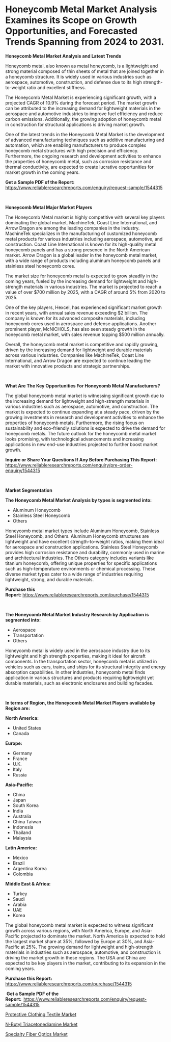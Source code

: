 <p><h1>Honeycomb Metal Market Analysis Examines its Scope on Growth Opportunities, and Forecasted Trends Spanning from 2024 to 2031.</h1></p><p><strong>Honeycomb Metal Market Analysis and Latest Trends</strong></p>
<p><p>Honeycomb metal, also known as metal honeycomb, is a lightweight and strong material composed of thin sheets of metal that are joined together in a honeycomb structure. It is widely used in various industries such as aerospace, automotive, construction, and defense due to its high strength-to-weight ratio and excellent stiffness.</p><p>The Honeycomb Metal Market is experiencing significant growth, with a projected CAGR of 10.9% during the forecast period. The market growth can be attributed to the increasing demand for lightweight materials in the aerospace and automotive industries to improve fuel efficiency and reduce carbon emissions. Additionally, the growing adoption of honeycomb metal in construction for structural applications is driving market growth.</p><p>One of the latest trends in the Honeycomb Metal Market is the development of advanced manufacturing techniques such as additive manufacturing and automation, which are enabling manufacturers to produce complex honeycomb metal structures with high precision and efficiency. Furthermore, the ongoing research and development activities to enhance the properties of honeycomb metal, such as corrosion resistance and thermal conductivity, are expected to create lucrative opportunities for market growth in the coming years.</p></p>
<p><strong>Get a Sample PDF of the Report:&nbsp;</strong> <a href="https://www.reliableresearchreports.com/enquiry/request-sample/1544315">https://www.reliableresearchreports.com/enquiry/request-sample/1544315</a></p>
<p>&nbsp;</p>
<p><strong>Honeycomb Metal Major Market Players</strong></p>
<p><p>The Honeycomb Metal market is highly competitive with several key players dominating the global market. MachineTek, Coast Line International, and Arrow Dragon are among the leading companies in the industry. MachineTek specializes in the manufacturing of customized honeycomb metal products for various industries including aerospace, automotive, and construction. Coast Line International is known for its high-quality metal honeycomb panels and has a strong presence in the North American market. Arrow Dragon is a global leader in the honeycomb metal market, with a wide range of products including aluminum honeycomb panels and stainless steel honeycomb cores.</p><p>The market size for honeycomb metal is expected to grow steadily in the coming years, fueled by the increasing demand for lightweight and high-strength materials in various industries. The market is projected to reach a value of over $700 million by 2025, with a CAGR of around 5% from 2020 to 2025.</p><p>One of the key players, Hexcel, has experienced significant market growth in recent years, with annual sales revenue exceeding $2 billion. The company is known for its advanced composite materials, including honeycomb cores used in aerospace and defense applications. Another prominent player, McNICHOLS, has also seen steady growth in the honeycomb metal market, with sales revenue topping $500 million annually.</p><p>Overall, the honeycomb metal market is competitive and rapidly growing, driven by the increasing demand for lightweight and durable materials across various industries. Companies like MachineTek, Coast Line International, and Arrow Dragon are expected to continue leading the market with innovative products and strategic partnerships.</p></p>
<p>&nbsp;</p>
<p><strong>What Are The Key Opportunities For Honeycomb Metal Manufacturers?</strong></p>
<p><p>The global honeycomb metal market is witnessing significant growth due to the increasing demand for lightweight and high-strength materials in various industries such as aerospace, automotive, and construction. The market is expected to continue expanding at a steady pace, driven by the growing investments in research and development activities to enhance the properties of honeycomb metals. Furthermore, the rising focus on sustainability and eco-friendly solutions is expected to drive the demand for honeycomb metals. The future outlook for the honeycomb metal market looks promising, with technological advancements and increasing applications in new end-use industries projected to further boost market growth.</p></p>
<p><strong>Inquire or Share Your Questions If Any Before Purchasing This Report:</strong> <a href="https://www.reliableresearchreports.com/enquiry/pre-order-enquiry/1544315">https://www.reliableresearchreports.com/enquiry/pre-order-enquiry/1544315</a></p>
<p>&nbsp;</p>
<p><strong>Market Segmentation</strong></p>
<p><strong>The Honeycomb Metal Market Analysis by types is segmented into:</strong></p>
<p><ul><li>Aluminum Honeycomb</li><li>Stainless Steel Honeycomb</li><li>Others</li></ul></p>
<p><p>Honeycomb metal market types include Aluminum Honeycomb, Stainless Steel Honeycomb, and Others. Aluminum Honeycomb structures are lightweight and have excellent strength-to-weight ratios, making them ideal for aerospace and construction applications. Stainless Steel Honeycomb provides high corrosion resistance and durability, commonly used in marine and architectural industries. The Others category includes variants like titanium honeycomb, offering unique properties for specific applications such as high-temperature environments or chemical processing. These diverse market types cater to a wide range of industries requiring lightweight, strong, and durable materials.</p></p>
<p><strong>Purchase this Report:&nbsp;</strong><a href="https://www.reliableresearchreports.com/purchase/1544315">https://www.reliableresearchreports.com/purchase/1544315</a></p>
<p>&nbsp;</p>
<p><strong>The Honeycomb Metal Market Industry Research by Application is segmented into:</strong></p>
<p><ul><li>Aerospace</li><li>Transportation</li><li>Others</li></ul></p>
<p><p>Honeycomb metal is widely used in the aerospace industry due to its lightweight and high strength properties, making it ideal for aircraft components. In the transportation sector, honeycomb metal is utilized in vehicles such as cars, trains, and ships for its structural integrity and energy absorption capabilities. In other industries, honeycomb metal finds application in various structures and products requiring lightweight yet durable materials, such as electronic enclosures and building facades.</p></p>
<p>&nbsp;</p>
<p><strong>In terms of Region, the Honeycomb Metal Market Players available by Region are:</strong></p>
<p>
    <p> <strong> North America: </strong>
        <ul>
            <li>United States</li>
            <li>Canada</li>
        </ul>
        </p> 
    <p> <strong> Europe: </strong>
        <ul>
            <li>Germany</li>
            <li>France</li>
            <li>U.K.</li>
            <li>Italy</li>
            <li>Russia</li>
        </ul>
        </p> 
    <p> <strong> Asia-Pacific: </strong>
        <ul>
            <li>China</li>
            <li>Japan</li>
            <li>South Korea</li>
            <li>India</li>
            <li>Australia</li>
            <li>China Taiwan</li>
            <li>Indonesia</li>
            <li>Thailand</li>
            <li>Malaysia</li>
        </ul>
        </p> 
    <p> <strong> Latin America: </strong>
        <ul>
            <li>Mexico</li>
            <li>Brazil</li>
            <li>Argentina Korea</li>
            <li>Colombia</li>
        </ul>
        </p> 
    <p> <strong> Middle East & Africa: </strong>
        <ul>
            <li>Turkey</li>
            <li>Saudi</li>
            <li>Arabia</li>
            <li>UAE</li>
            <li>Korea</li>
        </ul>
    </p>
    </p>
<p><p>The global honeycomb metal market is expected to witness significant growth across various regions, with North America, Europe, and Asia-Pacific projected to dominate the market. North America is expected to hold the largest market share at 35%, followed by Europe at 30%, and Asia-Pacific at 25%. The growing demand for lightweight and high-strength materials in industries such as aerospace, automotive, and construction is driving the market growth in these regions. The USA and China are expected to be key players in the market, contributing to its expansion in the coming years.</p></p>
<p><strong>Purchase this Report: </strong><a href="https://www.reliableresearchreports.com/purchase/1544315">https://www.reliableresearchreports.com/purchase/1544315</a></p>
<p>&nbsp;<strong>Get a Sample PDF of the Report:&nbsp;&nbsp;</strong><a href="https://www.reliableresearchreports.com/enquiry/request-sample/1544315">https://www.reliableresearchreports.com/enquiry/request-sample/1544315</a></p>
<p><strong></strong></p>
<p><p><a href="https://view.publitas.com/reportprime-1/protective-clothing-textile-market-research-report-unlocks-analysis-on-the-market-financial-status-market-size-and-market-revenue-upto-2030/">Protective Clothing Textile Market</a></p><p><a href="https://view.publitas.com/reportprime-1/n-butyl-triacetonediamine-market-size-growth-and-forecast-from-2023-2030/">N-Butyl Triacetonediamine Market</a></p><p><a href="https://view.publitas.com/reportprime-1/specialty-fiber-optics-market-size-furnishes-valuable-information-encompassing-market-share-market-trends-and-projections-spanning-from-2023-to-2030/">Specialty Fiber Optics Market</a></p></p>